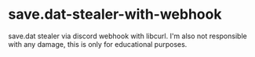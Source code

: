 # save.dat-stealer-with-webhook
save.dat stealer via discord webhook with libcurl.
I'm also not responsible with any damage, this is only for educational purposes.
